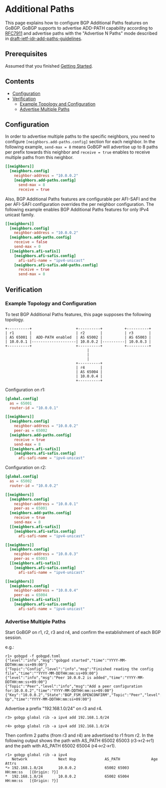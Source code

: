 # Additional Paths

This page explains how to configure BGP Additional Paths features on GoBGP.
GoBGP supports to advertise ADD-PATH capability according to
[RFC7911](https://tools.ietf.org/html/rfc7911) and advertise paths with
the "Advertise N Paths" mode described in
[draft-ietf-idr-add-paths-guidelines](https://tools.ietf.org/html/draft-ietf-idr-add-paths-guidelines).

## Prerequisites

Assumed that you finished [Getting Started](https://github.com/osrg/gobgp/blob/master/docs/sources/getting-started.md).

## Contents

- [Configuration](#section0)
- [Verification](#section1)
    - [Example Topology and Configuration](#section1.1)
    - [Advertise Multiple Paths](#section1.2)

## <a name="section0"> Configuration

In order to advertise multiple paths to the specific neighbors, you need to
configure `[neighbors.add-paths.config]` section for each neighbor.
In the following example, `send-max = 8` means GoBGP will advertise up to 8
paths per prefix towards this neighbor and `receive = true` enables to
receive multiple paths from this neighbor.

```toml
[[neighbors]]
  [neighbors.config]
    neighbor-address = "10.0.0.2"
    [neighbors.add-paths.config]
      send-max = 8
      receive = true
```

Also, BGP Additional Paths features are configurable per AFI-SAFI and the per
AFI-SAFI configuration overrides the per neighbor configuration.
The following example enables BGP Additional Paths features for only IPv4
unicast family.

```toml
[[neighbors]]
  [neighbors.config]
    neighbor-address = "10.0.0.2"
  [neighbors.add-paths.config]
    receive = false
    send-max = 0
  [[neighbors.afi-safis]]
    [neighbors.afi-safis.config]
      afi-safi-name = "ipv4-unicast"
    [neighbors.afi-safis.add-paths.config]
      receive = true
      send-max = 8
```

## <a name="section1"> Verification

### <a name="section1.1"> Example Topology and Configuration

To test BGP Additional Paths features, this page supposes the following
topology.

```
+----------+                    +----------+          +----------+
| r1       |                    | r2       |          | r3       |
| AS 65001 |  ADD-PATH enabled  | AS 65002 |          | AS 65003 |
| 10.0.0.1 |--------------------| 10.0.0.2 |----------| 10.0.0.3 |
+----------+                    +----------+          +----------+
                                     |
                                     |
                                     |
                                +----------+
                                | r4       |
                                | AS 65004 |
                                | 10.0.0.4 |
                                +----------+
```

Configuration on r1:

```toml
[global.config]
  as = 65001
  router-id = "10.0.0.1"

[[neighbors]]
  [neighbors.config]
    neighbor-address = "10.0.0.2"
    peer-as = 65002
  [neighbors.add-paths.config]
    receive = true
    send-max = 8
  [[neighbors.afi-safis]]
    [neighbors.afi-safis.config]
      afi-safi-name = "ipv4-unicast"
```

Configuration on r2:

```toml
[global.config]
  as = 65002
  router-id = "10.0.0.2"

[[neighbors]]
  [neighbors.config]
    neighbor-address = "10.0.0.1"
    peer-as = 65001
  [neighbors.add-paths.config]
    receive = true
    send-max = 8
  [[neighbors.afi-safis]]
    [neighbors.afi-safis.config]
      afi-safi-name = "ipv4-unicast"

[[neighbors]]
  [neighbors.config]
    neighbor-address = "10.0.0.3"
    peer-as = 65003
  [[neighbors.afi-safis]]
    [neighbors.afi-safis.config]
      afi-safi-name = "ipv4-unicast"

[[neighbors]]
  [neighbors.config]
    neighbor-address = "10.0.0.4"
    peer-as = 65004
  [[neighbors.afi-safis]]
    [neighbors.afi-safis.config]
      afi-safi-name = "ipv4-unicast"
```

### <a name="section1.2"> Advertise Multiple Paths

Start GoBGP on r1, r2, r3 and r4, and confirm the establishment of each BGP
session.

e.g.:

```
r1> gobgpd -f gobgpd.toml
{"level":"info","msg":"gobgpd started","time":"YYYY-MM-DDTHH:mm:ss+09:00"}
{"Topic":"Config","level":"info","msg":"Finished reading the config file","time":""YYYY-MM-DDTHH:mm:ss+09:00"}
{"level":"info","msg":"Peer 10.0.0.2 is added","time":"YYYY-MM-DDTHH:mm:ss+09:00"}
{"Topic":"Peer","level":"info","msg":"Add a peer configuration for:10.0.0.2","time":"YYYY-MM-DDTHH:mm:ss+09:00"}
{"Key":"10.0.0.2","State":"BGP_FSM_OPENCONFIRM","Topic":"Peer","level":"info","msg":"Peer Up","time":"YYYY-MM-DDTHH:mm:ss+09:00"}
```

Advertise a prefix "192.168.1.0/24" on r3 and r4.

```
r3> gobgp global rib -a ipv4 add 192.168.1.0/24
```

```
r4> gobgp global rib -a ipv4 add 192.168.1.0/24
```

Then confirm 2 paths (from r3 and r4) are advertised to r1 from r2.
In the following output shows the path with AS_PATH 65002 65003 (r3->r2->r1)
and the path with AS_PATH 65002 65004 (r4->r2->r1).

```
r1> gobgp global rib -a ipv4
   Network              Next Hop             AS_PATH              Age        Attrs
*> 192.168.1.0/24       10.0.0.2             65002 65003          HH:mm:ss   [{Origin: ?}]
*  192.168.1.0/24       10.0.0.2             65002 65004          HH:mm:ss   [{Origin: ?}]
```
